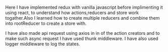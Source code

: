 Here I have implemented redux with vanilla javascript before implimenting it using react, to understand how actions,reducers and store work togather.Also I learned how to create multiple reducers and combine them into rootReducer to create a store with.

I have also made api request using axios in in of the action creators and to make such async request I have used thunk middleware. I have also used logger middleware to log the states.